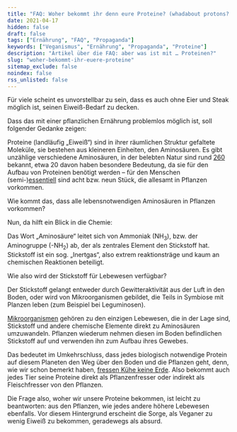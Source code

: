 ```yaml
---
title: "FAQ: Woher bekommt ihr denn eure Proteine? (whadabout protons?!)"
date: 2021-04-17
hidden: false
draft: false
tags: ["Ernährung", "FAQ", "Propaganda"]
keywords: ["Veganismus", "Ernährung", "Propaganda", "Proteine"]
description: "Artikel über die FAQ: aber was ist mit … Proteinen?"
slug: "woher-bekommt-ihr-euere-proteine"
sitemap_exclude: false
noindex: false
rss_unlisted: false
---
```


Für viele scheint es unvorstellbar zu sein, dass es auch ohne Eier und Steak möglich ist, seinen Eiweiß-Bedarf zu decken.

Dass das mit einer pflanzlichen Ernährung problemlos möglich ist, soll folgender Gedanke zeigen:

Proteine (landläufig „Eiweiß“) sind in ihrer räumlichen Struktur gefaltete Moleküle, sie bestehen aus kleineren Einheiten, den Aminosäuren. Es gibt unzählige verschiedene Aminosäuren, in der belebten Natur sind rund [260](https://www.spektrum.de/lexikon/biologie/aminosaeuren/2870) bekannt, etwa 20 davon haben besondere Bedeutung, da sie für den Aufbau von Proteinen benötigt werden – für den Menschen (semi-)[essentiell](https://de.m.wikipedia.org/wiki/Essentielle_Aminosäure) sind acht bzw. neun Stück, die allesamt in Pflanzen vorkommen.

Wie kommt das, dass alle lebensnotwendigen Aminosäuren in Pflanzen vorkommen?

Nun, da hilft ein Blick in die Chemie:

Das Wort „Aminosäure“ leitet sich von Ammoniak (NH<sub>3</sub>), bzw. der Aminogruppe (-NH<sub>2</sub>) ab, der als zentrales Element den Stickstoff hat. Stickstoff ist ein sog. „Inertgas“, also extrem reaktionsträge und kaum an chemischen Reaktionen beteiligt.

Wie also wird der Stickstoff für Lebewesen verfügbar?

Der Stickstoff gelangt entweder durch Gewitteraktivität aus der Luft in den Boden, oder wird von Mikroorganismen gebildet, die Teils in Symbiose mit Planzen leben (zum Beispiel bei Leguminosen).

[Mikroorganismen](https://de.wikipedia.org/wiki/Stickstoff#Nat%C3%BCrliches_Vorkommen_und_Kreislauf_des_Stickstoffs) gehören zu den einzigen Lebewesen, die in der Lage sind, Stickstoff und andere chemische Elemente direkt zu Aminosäuren umzuwandeln. Pflanzen wiederum nehmen diesen im Boden befindlichen Stickstoff auf und verwenden ihn zum Aufbau ihres Gewebes.

Das bedeutet im Umkehrschluss, dass jedes biologisch notwendige Protein auf diesem Planeten den Weg über den Boden und die Pflanzen geht, denn, wie wir schon bemerkt haben, [fressen Kühe keine Erde](https://dieses-veganismus.de/posts/2021/faq/woher-bekommt-ihr-euer-calcium/#erde). Also bekommt auch jedes Tier seine Proteine direkt als Pflanzenfresser oder indirekt als Fleischfresser von den Pflanzen.

Die Frage also, woher wir unsere Proteine bekommen, ist leicht zu beantworten: aus den Pflanzen, wie jedes andere höhere Lebewesen ebenfalls. Vor diesem Hintergrund erscheint die Sorge, als Veganer zu wenig Eiweiß zu bekommen, geradewegs als absurd.

